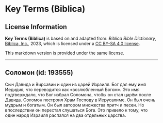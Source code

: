 # Key Terms (Biblica)

## License Information

**Key Terms (Biblica)** is based on and adapted from: _Biblica Bible Dictionary_, [Biblica, Inc.](https://www.biblica.com/), 2023, which is licensed under a [CC BY-SA 4.0 license](https://creativecommons.org/licenses/by-sa/4.0/legalcode.en).

This markdown version is provided under the same license.



--------------------------------

## Соломон (id: 193555)

Сын Давида и Вирсавии и один из царей Израиля. Бог дал ему имя Иедидия, что переводится как «возлюбленный Богом». Это имя подтверждало, что Бог избрал Соломона, чтобы он стал царём после Давида. Соломон построил Храм Господу в Иерусалиме. Он был очень мудрым и богатым. Он был автором множества притч и песен. Но впоследствии он перестал слушаться Бога. Это привело к тому, что один народ Израиля распался на два отдельных царства.


